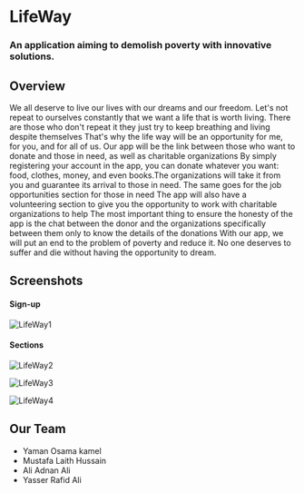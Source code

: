 # LifeWay

### An application aiming to demolish poverty with innovative solutions.

#### 

## Overview

We all deserve to live our lives with our dreams and our freedom. Let's not repeat to ourselves constantly that we want a life that is worth living. There are those who don't repeat it they just try to keep breathing and living despite themselves
That's why the life way will be an opportunity for me, for you, and for all of us. Our app will be the link between those who want to donate and those in need, as well as charitable organizations
By simply registering your account in the app, you can donate whatever you want: food, clothes, money, and even books.The organizations will take it from you and guarantee its arrival to those in need. The same goes for the job opportunities section for those in need
The app will also have a volunteering section to give you the opportunity to work with charitable organizations to help
The most important thing to ensure the honesty of the app is the chat between the donor and the organizations specifically between them only to know the details of the donations
With our app, we will put an end to the problem of poverty and reduce it. No one deserves to suffer and die without having the opportunity to dream.

## Screenshots

#### Sign-up
![LifeWay1](https://user-images.githubusercontent.com/129291090/228799121-8a696d9c-3016-4bab-a706-3d4e74460322.png)

#### Sections
![LifeWay2](https://user-images.githubusercontent.com/129291090/228799185-1b675eb6-69e4-4456-9a1f-f7cfc93bcdf1.png)

![LifeWay3](https://user-images.githubusercontent.com/129291090/228799198-d1f4f8ce-07e8-4472-855d-3c78f82aa439.png)

![LifeWay4](https://user-images.githubusercontent.com/129291090/228799245-81fa870d-ed9b-4dc7-bc0c-c9c97d80ca04.png)

## Our Team

- Yaman Osama kamel
- Mustafa Laith Hussain
- Ali Adnan Ali
- Yasser Rafid Ali
